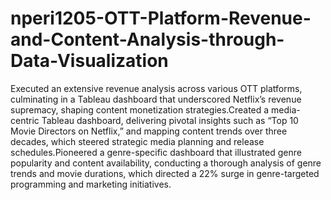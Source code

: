 # nperi1205-OTT-Platform-Revenue-and-Content-Analysis-through-Data-Visualization
Executed an extensive revenue analysis across various OTT platforms, culminating in a Tableau dashboard that underscored Netflix’s revenue supremacy, shaping content monetization strategies.Created a media-centric Tableau dashboard, delivering pivotal insights such as “Top 10 Movie Directors on Netflix,” and mapping content trends over three decades, which steered strategic media planning and release schedules.Pioneered a genre-specific dashboard that illustrated genre popularity and content availability, conducting a thorough analysis of genre trends and movie durations, which directed a 22% surge in genre-targeted programming and marketing initiatives.

